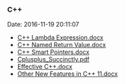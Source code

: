 <!--
title: C++
date: 2016-11-19 20:11:07
tags:
- C++
-->
### C++
Date: 2016-11-19 20:11:07
* [C++ Lambda Expression.docx](https://github.com/zhuzhigao/PersonalMaterials/raw/master/C++/C++%20Lambda%20Expression.docx)
* [C++ Named Return Value.docx](https://github.com/zhuzhigao/PersonalMaterials/raw/master/C++/C++%20Named%20Return%20Value.docx)
* [C++ Smart Pointers.docx](https://github.com/zhuzhigao/PersonalMaterials/raw/master/C++/C++%20Smart%20Pointers.docx)
* [Cplusplus_Succinctly.pdf](https://github.com/zhuzhigao/PersonalMaterials/raw/master/C++/Cplusplus_Succinctly.pdf)
* [Effective C++.docx](https://github.com/zhuzhigao/PersonalMaterials/raw/master/C++/Effective%20C++.docx)
* [Other New Features in C++ 11.docx](https://github.com/zhuzhigao/PersonalMaterials/raw/master/C++/Other%20New%20Features%20in%20C++%2011.docx)
<!-- more -->
